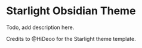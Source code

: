 # Starlight Obsidian Theme

Todo, add description here.

Credits to @HiDeoo for the Starlight theme template.
